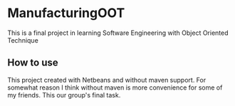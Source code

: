 # ManufacturingOOT
This is a final project in learning Software Engineering with Object Oriented Technique

## How to use
This project created with Netbeans and without maven support. For somewhat reason I think without maven is more convenience for some of my friends. This our group's final task.

